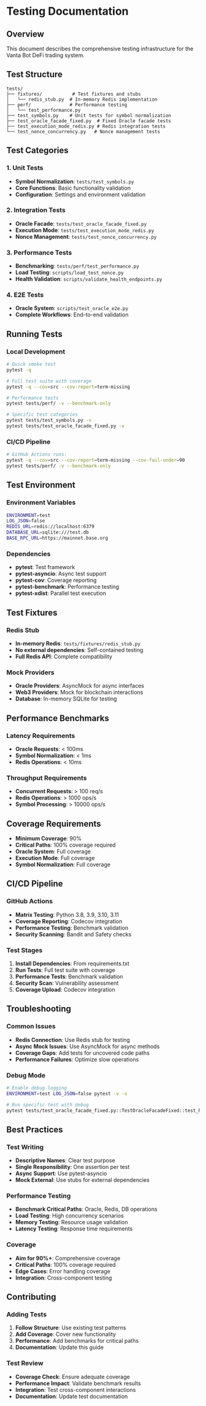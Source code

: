 # Testing Documentation

## Overview

This document describes the comprehensive testing infrastructure for the Vanta Bot DeFi trading system.

## Test Structure

```
tests/
├── fixtures/           # Test fixtures and stubs
│   └── redis_stub.py  # In-memory Redis implementation
├── perf/              # Performance testing
│   └── test_performance.py
├── test_symbols.py    # Unit tests for symbol normalization
├── test_oracle_facade_fixed.py  # Fixed Oracle facade tests
├── test_execution_mode_redis.py # Redis integration tests
└── test_nonce_concurrency.py   # Nonce management tests
```

## Test Categories

### 1. Unit Tests
- **Symbol Normalization**: `tests/test_symbols.py`
- **Core Functions**: Basic functionality validation
- **Configuration**: Settings and environment validation

### 2. Integration Tests
- **Oracle Facade**: `tests/test_oracle_facade_fixed.py`
- **Execution Mode**: `tests/test_execution_mode_redis.py`
- **Nonce Management**: `tests/test_nonce_concurrency.py`

### 3. Performance Tests
- **Benchmarking**: `tests/perf/test_performance.py`
- **Load Testing**: `scripts/load_test_nonce.py`
- **Health Validation**: `scripts/validate_health_endpoints.py`

### 4. E2E Tests
- **Oracle System**: `scripts/test_oracle_e2e.py`
- **Complete Workflows**: End-to-end validation

## Running Tests

### Local Development
```bash
# Quick smoke test
pytest -q

# Full test suite with coverage
pytest -q --cov=src --cov-report=term-missing

# Performance tests
pytest tests/perf/ -v --benchmark-only

# Specific test categories
pytest tests/test_symbols.py -v
pytest tests/test_oracle_facade_fixed.py -v
```

### CI/CD Pipeline
```bash
# GitHub Actions runs:
pytest -q --cov=src --cov-report=term-missing --cov-fail-under=90
pytest tests/perf/ -v --benchmark-only
```

## Test Environment

### Environment Variables
```bash
ENVIRONMENT=test
LOG_JSON=false
REDIS_URL=redis://localhost:6379
DATABASE_URL=sqlite:///test.db
BASE_RPC_URL=https://mainnet.base.org
```

### Dependencies
- **pytest**: Test framework
- **pytest-asyncio**: Async test support
- **pytest-cov**: Coverage reporting
- **pytest-benchmark**: Performance testing
- **pytest-xdist**: Parallel test execution

## Test Fixtures

### Redis Stub
- **In-memory Redis**: `tests/fixtures/redis_stub.py`
- **No external dependencies**: Self-contained testing
- **Full Redis API**: Complete compatibility

### Mock Providers
- **Oracle Providers**: AsyncMock for async interfaces
- **Web3 Providers**: Mock for blockchain interactions
- **Database**: In-memory SQLite for testing

## Performance Benchmarks

### Latency Requirements
- **Oracle Requests**: < 100ms
- **Symbol Normalization**: < 1ms
- **Redis Operations**: < 10ms

### Throughput Requirements
- **Concurrent Requests**: > 100 req/s
- **Redis Operations**: > 1000 ops/s
- **Symbol Processing**: > 10000 ops/s

## Coverage Requirements

- **Minimum Coverage**: 90%
- **Critical Paths**: 100% coverage required
- **Oracle System**: Full coverage
- **Execution Mode**: Full coverage
- **Symbol Normalization**: Full coverage

## CI/CD Pipeline

### GitHub Actions
- **Matrix Testing**: Python 3.8, 3.9, 3.10, 3.11
- **Coverage Reporting**: Codecov integration
- **Performance Testing**: Benchmark validation
- **Security Scanning**: Bandit and Safety checks

### Test Stages
1. **Install Dependencies**: From requirements.txt
2. **Run Tests**: Full test suite with coverage
3. **Performance Tests**: Benchmark validation
4. **Security Scan**: Vulnerability assessment
5. **Coverage Upload**: Codecov integration

## Troubleshooting

### Common Issues
- **Redis Connection**: Use Redis stub for testing
- **Async Mock Issues**: Use AsyncMock for async methods
- **Coverage Gaps**: Add tests for uncovered code paths
- **Performance Failures**: Optimize slow operations

### Debug Mode
```bash
# Enable debug logging
ENVIRONMENT=test LOG_JSON=false pytest -v -s

# Run specific test with debug
pytest tests/test_oracle_facade_fixed.py::TestOracleFacadeFixed::test_healthy_dual_feed_operation -v -s
```

## Best Practices

### Test Writing
- **Descriptive Names**: Clear test purpose
- **Single Responsibility**: One assertion per test
- **Async Support**: Use pytest-asyncio
- **Mock External**: Use stubs for external dependencies

### Performance Testing
- **Benchmark Critical Paths**: Oracle, Redis, DB operations
- **Load Testing**: High concurrency scenarios
- **Memory Testing**: Resource usage validation
- **Latency Testing**: Response time requirements

### Coverage
- **Aim for 90%+**: Comprehensive coverage
- **Critical Paths**: 100% coverage required
- **Edge Cases**: Error handling coverage
- **Integration**: Cross-component testing

## Contributing

### Adding Tests
1. **Follow Structure**: Use existing test patterns
2. **Add Coverage**: Cover new functionality
3. **Performance**: Add benchmarks for critical paths
4. **Documentation**: Update this guide

### Test Review
- **Coverage Check**: Ensure adequate coverage
- **Performance Impact**: Validate benchmark results
- **Integration**: Test cross-component interactions
- **Documentation**: Update test documentation